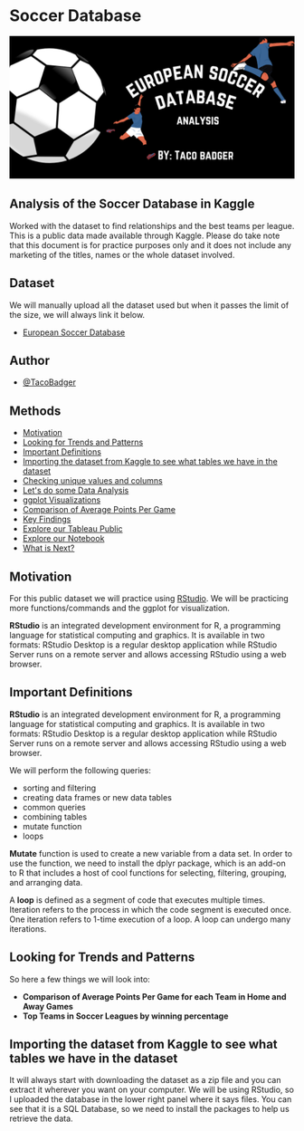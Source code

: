 # Soccer Database
![](https://raw.githubusercontent.com/TacoBadger/Soccer-Database/e01e9cb3438da6373dd5f4424438c4143b1eaaa4/banner.png)

## Analysis of the Soccer Database in Kaggle
Worked with the dataset to find relationships and the best teams per league. This is a public data made available through Kaggle. Please do take note that this document is for practice purposes only and it does not include any marketing of the titles, names or the whole dataset involved.

## Dataset
We will manually upload all the dataset used but when it passes the limit of the size, we will always link it below.
- [European Soccer Database](https://www.kaggle.com/datasets/hugomathien/soccer)

## Author
- [@TacoBadger](https://github.com/TacoBadger)

## Methods
- [Motivation](#motivation)
- [Looking for Trends and Patterns](#looking-for-trends-and-patterns)
- [Important Definitions](#important-definitions)
- [Importing the dataset from Kaggle to see what tables we have in the dataset](#importing-the-dataset-from-kaggle-to-see-what-tables-we-have-in-the-dataset)
- [Checking unique values and columns](#checking-unique-values-and-columns)
- [Let's do some Data Analysis](#lets-do-some-data-analysis)
- [ggplot Visualizations](#ggplot-visualizations)
- [Comparison of Average Points Per Game](#comparison-of-average-points-per-game)
- [Key Findings](#key-findings)
- [Explore our Tableau Public](#explore-our-tableau-public)
- [Explore our Notebook](#explore-our-notebook)
- [What is Next?](#what-is-next)

## Motivation
For this public dataset we will practice using [RStudio](https://rstudio.cloud/). We will be practicing more functions/commands and the ggplot for visualization.

**RStudio** is an integrated development environment for R, a programming language for statistical computing and graphics. It is available in two formats: RStudio Desktop is a regular desktop application while RStudio Server runs on a remote server and allows accessing RStudio using a web browser.

## Important Definitions
**RStudio** is an integrated development environment for R, a programming language for statistical computing and graphics. It is available in two formats: RStudio Desktop is a regular desktop application while RStudio Server runs on a remote server and allows accessing RStudio using a web browser.

We will perform the following queries:
- sorting and filtering
- creating data frames or new data tables
- common queries
- combining tables
- mutate function
- loops

**Mutate** function is used to create a new variable from a data set. In order to use the function, we need to install the dplyr package, which is an add-on to R that includes a host of cool functions for selecting, filtering, grouping, and arranging data.

A **loop** is defined as a segment of code that executes multiple times. Iteration refers to the process in which the code segment is executed once. One iteration refers to 1-time execution of a loop. A loop can undergo many iterations.

## Looking for Trends and Patterns
So here a few things we will look into:
- **Comparison of Average Points Per Game for each Team in Home and Away Games**
- **Top Teams in Soccer Leagues by winning percentage**

## Importing the dataset from Kaggle to see what tables we have in the dataset
It will always start with downloading the dataset as a zip file and you can extract it wherever you want on your computer.
We will be using RStudio, so I uploaded the database in  the lower right panel where it says files.
You can see that it is a SQL Database, so we need to install the packages to help us retrieve the data.





